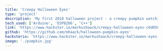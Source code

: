 ```yaml
---
title: 'Creepy Halloween Eyes'
type: 'project'
description: 'My first 2018 halloween project - a creepy pumpkin watching you. Every step you take, every move you make is seen by this little guy.'
tech_used: ['Arduino', 'ESP8266', 'C++']
link: 'https://www.hackster.io/markushaack/creepy-halloween-eyes-c6d056'
github: 'https://github.com/mhaack/halloween-pumpkin-eyes'
hacksterio: 'https://www.hackster.io/markushaack/creepy-halloween-eyes-c6d056'
image: './pumpkin.jpg'
---
```

